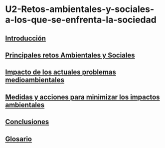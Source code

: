 # U2-Retos-ambientales-y-sociales-a-los-que-se-enfrenta-la-sociedad

## [Introducción](https://github.com/ivanius05/U2-Retos-ambientales-y-sociales-a-los-que-se-enfrenta-la-sociedad/blob/main/1.1%20Introducci%C3%B3n.md)
## [Principales retos Ambientales y Sociales](https://github.com/ivanius05/U2-Retos-ambientales-y-sociales-a-los-que-se-enfrenta-la-sociedad/blob/main/1.2%20Principales%20retos%20Ambientales%20y%20Sociales.md)
## [Impacto de los actuales problemas medioambientales](https://github.com/ivanius05/U2-Retos-ambientales-y-sociales-a-los-que-se-enfrenta-la-sociedad/blob/main/1.3.%20Impacto%20de%20los%20actuales%20problemas%20medioambientales.md)
## [Medidas y acciones para minimizar los impactos ambientales](https://github.com/ivanius05/U2-Retos-ambientales-y-sociales-a-los-que-se-enfrenta-la-sociedad/blob/main/1.4%20Medidas%20y%20acciones%20para%20minimizar%20los%20impactos%20ambientales.md)
## [Conclusiones](https://github.com/ivanius05/U2-Retos-ambientales-y-sociales-a-los-que-se-enfrenta-la-sociedad/blob/main/Conclusiones%20referencias%20y%20autores.md)
## [Glosario](https://github.com/ivanius05/U2-Retos-ambientales-y-sociales-a-los-que-se-enfrenta-la-sociedad/blob/main/Glosario.md)
